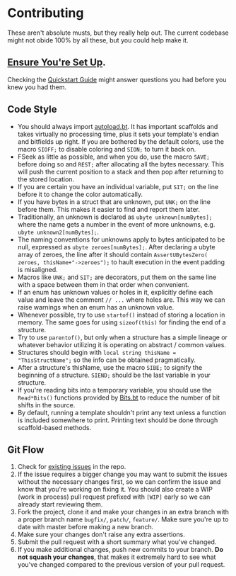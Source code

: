 # Contributing
These aren't absolute musts, but they really help out. The current codebase might not obide 100% by all these, but you could help make it.

## [Ensure You're Set Up](docs/quickstart_guide.md).
Checking the [Quickstart Guide](docs/quickstart_guide.md) might answer questions you had before you knew you had them.

## Code Style
* You should always import [autoload.bt](/autoload.bt). It has important scaffolds and takes virtually no processing time, plus it sets your template's endian and bitfields up right. If you are bothered by the default colors, use the macro `SIOFF;` to disable coloring and `SION;` to turn it back on.
* FSeek as little as possible, and when you do, use the macro `SAVE;` before doing so and `REST;` after allocating all the bytes necessary. This will push the current position to a stack and then pop after returning to the stored location.
* If you are certain you have an individual variable, put `SIT;` on the line before it to change the color automatically.
* If you have bytes in a struct that are unknown, put `UNK;` on the line before them. This makes it easier to find and report them later.
* Traditionally, an unknown is declared as `ubyte unknown[numBytes];` where the name gets a number in the event of more unknowns, e.g. `ubyte unknown2[numBytes];`.
* The naming conventions for unknowns apply to bytes anticipated to be null, expressed as `ubyte zeroes[numBytes];`. After declaring a ubyte array of zeroes, the line after it should contain `AssertUBytesZero( zeroes, thisName+"->zeroes");` to hault execution in the event padding is misaligned.
* Macros like `UNK;` and `SIT;` are decorators, put them on the same line with a space between them in that order when convenient.
* If an enum has unknown values or holes in it, explicitly define each value and leave the comment `// ...` where holes are. This way we can raise warnings when an enum has an unknown value.
* Whenever possible, try to use `startof()` instead of storing a location in memory. The same goes for using `sizeof(this)` for finding the end of a structure.
* Try to use `parentof()`, but only when a structure has a simple lineage or whatever behavior utilizing it is operating on abstract / common  values.
* Structures should begin with `local string thisName = "ThisStructName";` so the info can be obtained pragmatically.
* After a structure's thisName, use the macro `SIBE;` to signify the beginning of a structure. `SIEND;` should be the last variable in your structure.
* If you're reading bits into a temporary variable, you should use the `Read*Bits()` functions provided by [Bits.bt](/scaffolds/Bits.bt) to reduce the number of bit shifts in the source.
* By default, running a template shouldn't print any text unless a function is included somewhere to print. Printing text should be done through scaffold-based methods.

## Git Flow
1. Check for [existing issues](https://github.com/EntranceJew/zelda-binary-templates/issues) in the repo.
2. If the issue requires a bigger change you may want to submit the issues without the necessary changes first, so we can confirm the issue and know that you're working on fixing it. You should also create a WIP (work in process) pull request prefixed with ``[WIP]`` early so we can already start reviewing them.
3. Fork the project, clone it and make your changes in an extra branch with a proper branch name `bugfix/`, `patch/`, `feature/`. Make sure you're up to date with master before making a new branch.
4. Make sure your changes don't raise any extra assertions.
5. Submit the pull request with a short summary what you've changed.
6. If you make additional changes, push new commits to your branch. **Do not squash your changes**, that makes it extremely hard to see what you've changed compared to the previous version of your pull request.